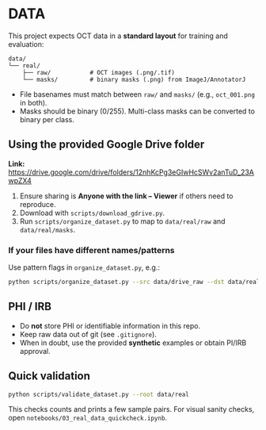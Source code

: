 # DATA

This project expects OCT data in a **standard layout** for training and evaluation:

```
data/
└── real/
    ├── raw/           # OCT images (.png/.tif)
    └── masks/         # binary masks (.png) from ImageJ/AnnotatorJ
```
- File basenames must match between `raw/` and `masks/` (e.g., `oct_001.png` in both).  
- Masks should be binary (0/255). Multi-class masks can be converted to binary per class.

## Using the provided Google Drive folder
**Link:** https://drive.google.com/drive/folders/12nhKcPg3eGIwHcSWv2anTuD_23AwpZX4

1. Ensure sharing is **Anyone with the link – Viewer** if others need to reproduce.  
2. Download with `scripts/download_gdrive.py`.  
3. Run `scripts/organize_dataset.py` to map to `data/real/raw` and `data/real/masks`.

### If your files have different names/patterns
Use pattern flags in `organize_dataset.py`, e.g.:
```bash
python scripts/organize_dataset.py --src data/drive_raw --dst data/real   --raw-pattern "*Bscan*.png" --mask-pattern "*mask*.png"
```

## PHI / IRB
- Do **not** store PHI or identifiable information in this repo.  
- Keep raw data out of git (see `.gitignore`).  
- When in doubt, use the provided **synthetic** examples or obtain PI/IRB approval.

## Quick validation
```bash
python scripts/validate_dataset.py --root data/real
```
This checks counts and prints a few sample pairs. For visual sanity checks, open `notebooks/03_real_data_quickcheck.ipynb`.
